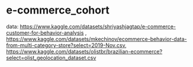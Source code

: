 # e-commerce_cohort

data: https://www.kaggle.com/datasets/shriyashjagtap/e-commerce-customer-for-behavior-analysis , https://www.kaggle.com/datasets/mkechinov/ecommerce-behavior-data-from-multi-category-store?select=2019-Nov.csv,
https://www.kaggle.com/datasets/olistbr/brazilian-ecommerce?select=olist_geolocation_dataset.csv
